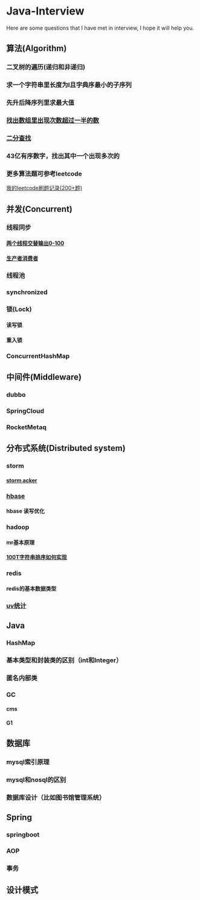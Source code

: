 # Java-Interview
Here are some questions that I have met in interview, I hope it will help you.

## 算法(Algorithm)

### 二叉树的遍历(递归和非递归)
### 求一个字符串里长度为l且字典序最小的子序列 
### 先升后降序列里求最大值    
### [找出数组里出现次数超过一半的数](src/algorithm/OccuredHalfNumber.java) 
### [二分查找](src/algorithm/BinarySearch.java) 
### 43亿有序数字，找出其中一个出现多次的
### 更多算法题可参考leetcode
[我的leetcode刷题记录(200+题)](https://github.com/xindoo/leetcode)

## 并发(Concurrent)
### 线程同步
#### [两个线程交替输出0-100](src/concurrent/AlternateOutputNumber.java)
#### [生产者消费者](src/concurrent/ProducerAndConsumer.java)
### 线程池
### synchronized
### 锁(Lock) 
#### 读写锁
#### 重入锁 
### ConcurrentHashMap

## 中间件(Middleware)
### dubbo
### SpringCloud
### RocketMetaq

## 分布式系统(Distributed system)
### storm
#### [storm acker](https://www.cnblogs.com/dongxiao-yang/p/6142356.html)
### [hbase](https://research.google.com/archive/bigtable.html)
#### hbase 读写优化
### hadoop
#### mr基本原理
#### [100T字符串排序如何实现](doc/100t_data_sort.md)
### redis
#### redis的基本数据类型
### [uv统计](doc/uv_statistic.md)  



## Java
### HashMap
### 基本类型和封装类的区别（int和Integer）
### 匿名内部类 

### GC
#### cms
#### G1


## 数据库
### mysql索引原理
### mysql和nosql的区别
### 数据库设计（比如图书馆管理系统）

## Spring
### springboot
### AOP
### 事务

## 设计模式


